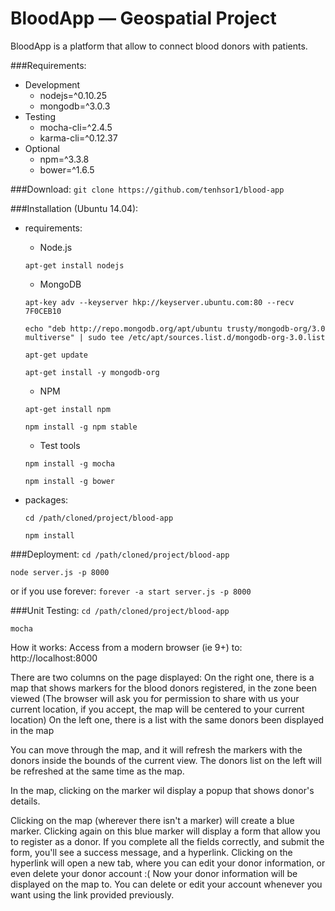 # BloodApp — Geospatial Project
BloodApp is a platform that allow to connect blood donors with patients.

###Requirements:
* Development
    * nodejs=^0.10.25
    * mongodb=^3.0.3
* Testing
    * mocha-cli=^2.4.5
    * karma-cli=^0.12.37
* Optional
    * npm=^3.3.8
    * bower=^1.6.5

###Download:
` git clone https://github.com/tenhsor1/blood-app `

###Installation (Ubuntu 14.04):
* requirements:
    * Node.js

    ` apt-get install nodejs `
    * MongoDB

    ` apt-key adv --keyserver hkp://keyserver.ubuntu.com:80 --recv 7F0CEB10 `

    ` echo "deb http://repo.mongodb.org/apt/ubuntu trusty/mongodb-org/3.0 multiverse" | sudo tee /etc/apt/sources.list.d/mongodb-org-3.0.list `

    ` apt-get update `

    ` apt-get install -y mongodb-org `
    * NPM

    ` apt-get install npm `

    ` npm install -g npm stable `
    * Test tools

    ` npm install -g mocha `

    ` npm install -g bower `

* packages:

    ` cd /path/cloned/project/blood-app `

    ` npm install `

###Deployment:
` cd /path/cloned/project/blood-app `

` node server.js -p 8000 `

or if you use forever:
` forever -a start server.js -p 8000 `

###Unit Testing:
` cd /path/cloned/project/blood-app `

` mocha `

How it works:
Access from a modern browser (ie 9+) to: http://localhost:8000

There are two columns on the page displayed:
  On the right one, there is a map that shows markers for the blood donors registered, in the zone been viewed
    (The browser will ask you for permission to share with us your current location, if you accept, the map will be centered to your current location)
  On the left one, there is a list with the same donors been displayed in the map

You can move through the map, and it will refresh the markers with the donors inside the bounds of the current view.
The donors list on the left will be refreshed at the same time as the map.

In the map, clicking on the marker wil display a popup that shows donor's details.

Clicking on the map (wherever there isn't a marker) will create a blue marker.
  Clicking again on this blue marker will display a form that allow you to register as a donor.
  If you complete all the fields correctly, and submit the form, you'll see a success message, and a hyperlink.
    Clicking on the hyperlink will open a new tab, where you can edit your donor information, or even delete your donor account :(
  Now your donor information will be displayed on the map to.
  You can delete or edit your account whenever you want using the link provided previously.